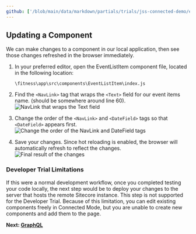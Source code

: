```yaml
---
github: ['/blob/main/data/markdown/partials/trials/jss-connected-demo/exploring-code/updating-component.md']
---
```

## Updating a Component

We can make changes to a component in our local application, then see those changes refreshed in the browser immediately.

1. In your preferred editor, open the EventListItem component file, located in the following location:
    ```shell
    \fitness\app\src\components\EventListItem\index.js
    ```

2. Find the `<NavLink>` tag that wraps the `<Text>` field for our event items name. (should be somewhere around line 60).
![NavLink that wraps the Text field](https://mss-p-006-delivery.sitecorecontenthub.cloud/api/public/content/aded737d47da4e768c9c128e12737401?v=2a95298f)

3. Change the order of the `<NavLink>` and `<DateField>` tags so that `<DateField>` appears first.
![Change the order of the NavLink and DateField tags](https://mss-p-006-delivery.sitecorecontenthub.cloud/api/public/content/8fb518aaa59445d99c558f4e4a241d64?v=5a1995b9)

4. Save your changes. Since hot reloading is enabled, the browser will automatically refresh to reflect the changes.
![Final result of the changes](https://mss-p-006-delivery.sitecorecontenthub.cloud/api/public/content/f500234f284b40faa49753991a79fbb1?v=19500036)

### Developer Trial Limitations

If this were a normal development workflow, once you completed testing your code locally, the next step would be to deploy your changes to the server that hosts the remote Sitecore instance. This step is not supported for the Developer Trial. Because of this limitation, you can edit existing components freely in Connected Mode, but you are unable to create new components and add them to the page.

**Next: [GraphQL](/trials/jss-connected-demo/exploring-code/graphql)**
